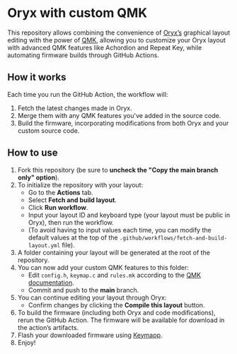 # Oryx with custom QMK

This repository allows combining the convenience of [Oryx’s](https://www.zsa.io/oryx) graphical layout editing with the power of [QMK](https://qmk.fm), allowing you to customize your Oryx layout with advanced QMK features like Achordion and Repeat Key, while automating firmware builds through GitHub Actions.

## How it works

Each time you run the GitHub Action, the workflow will:
1. Fetch the latest changes made in Oryx.
2. Merge them with any QMK features you've added in the source code.
3. Build the firmware, incorporating modifications from both Oryx and your custom source code.

## How to use

1. Fork this repository (be sure to **uncheck the "Copy the main branch only" option**).
2. To initialize the repository with your layout:
   - Go to the **Actions** tab.
   - Select **Fetch and build layout**.
   - Click **Run workflow**.
   - Input your layout ID and keyboard type (your layout must be public in Oryx), then run the workflow.
   - (To avoid having to input values each time, you can modify the default values at the top of the `.github/workflows/fetch-and-build-layout.yml` file).
3. A folder containing your layout will be generated at the root of the repository.
4. You can now add your custom QMK features to this folder:
   - Edit `config.h`, `keymap.c` and `rules.mk` according to the [QMK documentation](https://github.com/qmk/qmk_firmware/tree/master/docs/features).
   - Commit and push to the **main** branch.
5. You can continue editing your layout through Oryx:
   - Confirm changes by clicking the **Compile this layout** button.
6. To build the firmware (including both Oryx and code modifications), rerun the GitHub Action. The firmware will be available for download in the action’s artifacts.
7. Flash your downloaded firmware using [Keymapp](https://www.zsa.io/flash#flash-keymap).
8. Enjoy!
